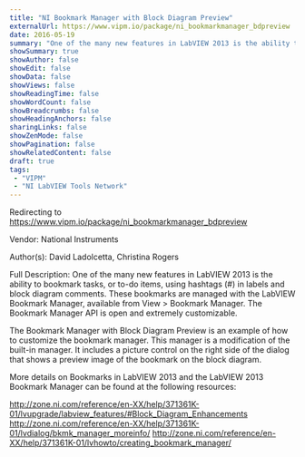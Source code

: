 ```yaml
---
title: "NI Bookmark Manager with Block Diagram Preview"
externalUrl: https://www.vipm.io/package/ni_bookmarkmanager_bdpreview
date: 2016-05-19
summary: "One of the many new features in LabVIEW 2013 is the ability to bookmark tasks, or to-do items, using hashtags (#) in labels and block diagram comments."
showSummary: true
showAuthor: false
showEdit: false
showData: false
showViews: false
showReadingTime: false
showWordCount: false
showBreadcrumbs: false
showHeadingAnchors: false
sharingLinks: false
showZenMode: false
showPagination: false
showRelatedContent: false
draft: true
tags:
 - "VIPM"
 - "NI LabVIEW Tools Network"
---
```


Redirecting to https://www.vipm.io/package/ni_bookmarkmanager_bdpreview

Vendor: National Instruments

Author(s): David Ladolcetta, Christina Rogers
 
Full Description:
One of the many new features in LabVIEW 2013 is the ability to bookmark tasks, or to-do items, using hashtags (#) in labels and block diagram comments.  These bookmarks are managed with the LabVIEW Bookmark Manager, available from View > Bookmark Manager.  The Bookmark Manager API is open and extremely customizable.  

The Bookmark Manager with Block Diagram Preview is an example of how to customize the bookmark manager.  This manager is a modification of the built-in manager.  It includes a picture control on the right side of the dialog that shows a preview image of the bookmark on the block diagram.  

More details on Bookmarks in LabVIEW 2013 and the LabVIEW 2013 Bookmark Manager can be found at the following resources:

http://zone.ni.com/reference/en-XX/help/371361K-01/lvupgrade/labview_features/#Block_Diagram_Enhancements
http://zone.ni.com/reference/en-XX/help/371361K-01/lvdialog/bkmk_manager_moreinfo/
http://zone.ni.com/reference/en-XX/help/371361K-01/lvhowto/creating_bookmark_manager/